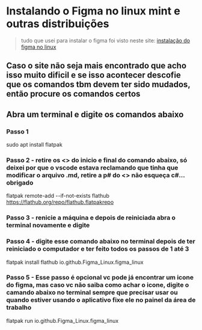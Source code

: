 # Instalando o Figma no linux mint e outras distribuições

> tudo que usei para instalar o figma foi visto neste site: [instalação do figma no linux](https://sempreupdate.com.br/como-instalar-o-figma-for-linux-no-ubuntu-fedora-debian-e-opensuse/#:~:text=Figma%20%C3%A9%20um%20editor%20gr%C3%A1fico,e%20tem%20os%20mesmos%20recursos.)

## Caso o site não seja mais encontrado que acho isso muito dificil e se isso acontecer descofie que os comandos tbm devem ter sido mudados, então procure os comandos certos

## Abra um terminal e digite os comandos abaixo

### Passo 1

sudo apt install flatpak

### Passo 2 - retire os <> do inicio e final do comando abaixo, só deixei por que o vscode estava reclamando que tinha que modificar o arquivo .md, retire a p# do <> não esqueça c#... obrigado

flatpak remote-add --if-not-exists flathub <https://flathub.org/repo/flathub.flatpakrepo>

### Passo 3 - renicie a máquina e depois de reiniciada abra o terminal novamente e digite

### Passo 4 - digite esse comando abaixo no terminal depois de ter reiniciado o computador e ter feito todos os passos de 1 até 3

flatpak install flathub io.github.Figma_Linux.figma_linux

### Passo 5 - Esse passo é opcional vc pode já encontrar um icone do figma, mas caso vc não saiba como achar o icone, digite o camando abaixo no terminal sempre que precisar usar ou quando estiver usando o aplicativo fixe ele no painel da área de trabalho

flatpak run io.github.Figma_Linux.figma_linux
